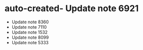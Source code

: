 # auto-created- Update note 6921
- Update note 8360
- Update note 7110
- Update note 1532
- Update note 8099
- Update note 5333
